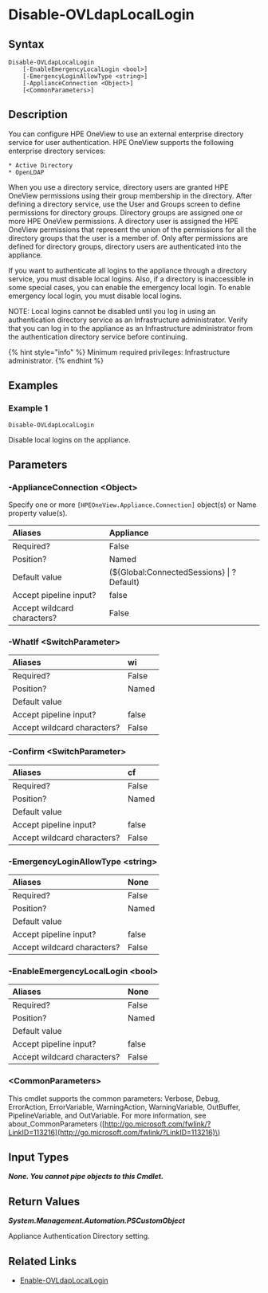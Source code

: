 ﻿---
description: Disable local authentication logins.
---

# Disable-OVLdapLocalLogin

## Syntax

```text
Disable-OVLdapLocalLogin
    [-EnableEmergencyLocalLogin <bool>]
    [-EmergencyLoginAllowType <string>]
    [-ApplianceConnection <Object>]
    [<CommonParameters>]
```

## Description

You can configure HPE OneView to use an external enterprise directory service for user authentication. HPE OneView supports the following enterprise directory services:

    * Active Directory
    * OpenLDAP

When you use a directory service, directory users are granted HPE OneView permissions using their group membership in the directory. After defining a directory service, use the User and Groups screen to define permissions for directory groups.
Directory groups are assigned one or more HPE OneView permissions. A directory user is assigned the HPE OneView permissions that represent the union of the permissions for all the directory groups that the user is a member of. Only after permissions are defined for directory groups, directory users are authenticated into the appliance.

If you want to authenticate all logins to the appliance through a directory service, you must disable local logins. Also, if a directory is inaccessible in some special cases, you can enable the emergency local login. To enable emergency local login, you must disable local logins.

NOTE:
Local logins cannot be disabled until you log in using an authentication directory service as an Infrastructure administrator. Verify that you can log in to the appliance as an Infrastructure administrator from the authentication directory service before continuing.

{% hint style="info" %}
Minimum required privileges: Infrastructure administrator.
{% endhint %}

## Examples

###  Example 1 

```text
Disable-OVLdapLocalLogin
```

Disable local logins on the appliance.

## Parameters

### -ApplianceConnection &lt;Object&gt;

Specify one or more `[HPEOneView.Appliance.Connection]` object(s) or Name property value(s).

| Aliases | Appliance |
| :--- | :--- |
| Required? | False |
| Position? | Named |
| Default value | (${Global:ConnectedSessions} &vert; ? Default) |
| Accept pipeline input? | false |
| Accept wildcard characters? | False |

### -WhatIf &lt;SwitchParameter&gt;



| Aliases | wi |
| :--- | :--- |
| Required? | False |
| Position? | Named |
| Default value |  |
| Accept pipeline input? | false |
| Accept wildcard characters? | False |

### -Confirm &lt;SwitchParameter&gt;



| Aliases | cf |
| :--- | :--- |
| Required? | False |
| Position? | Named |
| Default value |  |
| Accept pipeline input? | false |
| Accept wildcard characters? | False |

### -EmergencyLoginAllowType &lt;string&gt;



| Aliases | None |
| :--- | :--- |
| Required? | False |
| Position? | Named |
| Default value |  |
| Accept pipeline input? | false |
| Accept wildcard characters? | False |

### -EnableEmergencyLocalLogin &lt;bool&gt;



| Aliases | None |
| :--- | :--- |
| Required? | False |
| Position? | Named |
| Default value |  |
| Accept pipeline input? | false |
| Accept wildcard characters? | False |

### &lt;CommonParameters&gt;

This cmdlet supports the common parameters: Verbose, Debug, ErrorAction, ErrorVariable, WarningAction, WarningVariable, OutBuffer, PipelineVariable, and OutVariable. For more information, see about\_CommonParameters \([http://go.microsoft.com/fwlink/?LinkID=113216](http://go.microsoft.com/fwlink/?LinkID=113216)\)

## Input Types

_**None.  You cannot pipe objects to this Cmdlet.**_

## Return Values

_**System.Management.Automation.PSCustomObject**_

Appliance Authentication Directory setting.

## Related Links

* [Enable-OVLdapLocalLogin](enable-ovldaplocallogin.md)

